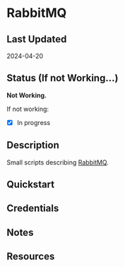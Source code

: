 # RabbitMQ

## Last Updated

2024-04-20

## Status (If not Working...)

**Not Working.**

If not working:

- [x] In progress

## Description

Small scripts describing [RabbitMQ](https://www.rabbitmq.com/).

## Quickstart

## Credentials

## Notes

## Resources
